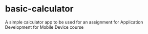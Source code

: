 # basic-calculator
A simple calculator app to be used for an assignment for Application Development for Mobile Device course
